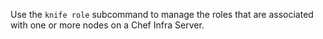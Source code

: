 Use the `knife role` subcommand to manage the roles that are associated
with one or more nodes on a Chef Infra Server.